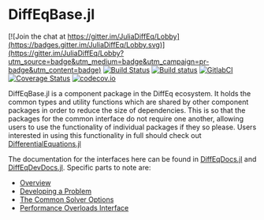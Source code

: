 # DiffEqBase.jl

[![Join the chat at https://gitter.im/JuliaDiffEq/Lobby](https://badges.gitter.im/JuliaDiffEq/Lobby.svg)](https://gitter.im/JuliaDiffEq/Lobby?utm_source=badge&utm_medium=badge&utm_campaign=pr-badge&utm_content=badge)
[![Build Status](https://travis-ci.org/JuliaDiffEq/DiffEqBase.jl.svg?branch=master)](https://travis-ci.org/JuliaDiffEq/DiffEqBase.jl)
[![Build status](https://ci.appveyor.com/api/projects/status/f480ahs29c85m6ne?svg=true)](https://ci.appveyor.com/project/ChrisRackauckas/diffeqbase-jl-3yke2)
[![GitlabCI](https://gitlab.com/juliadiffeq/DiffEqBase-jl/badges/master/pipeline.svg)](https://gitlab.com/juliadiffeq/DiffEqBase-jl/pipelines)
[![Coverage Status](https://coveralls.io/repos/github/JuliaDiffEq/DiffEqBase.jl/badge.svg)](https://coveralls.io/github/JuliaDiffEq/DiffEqBase.jl)
[![codecov.io](http://codecov.io/github/ChrisRackauckas/DiffEqBase.jl/coverage.svg?branch=master)](http://codecov.io/github/ChrisRackauckas/DiffEqBase.jl?branch=master)

DiffEqBase.jl is a component package in the DiffEq ecosystem. It holds the
common types and utility functions which are shared by other component packages
in order to reduce the size of dependencies. This is so that the packages for the common interface do not require one another, allowing users to use the functionality of individual packages if they so please. Users interested in using this
functionality in full should check out [DifferentialEquations.jl](https://github.com/JuliaDiffEq/DifferentialEquations.jl)

The documentation for the interfaces here can be found in [DiffEqDocs.jl](https://juliadiffeq.github.io/DiffEqDocs.jl/dev/) and [DiffEqDevDocs.jl](https://juliadiffeq.github.io/DiffEqDevDocs.jl/dev/). Specific parts to note are:

- [Overview](https://juliadiffeq.github.io/DiffEqDevDocs.jl/dev/contributing/ecosystem_overview/index.html)
- [Developing a Problem](https://juliadiffeq.github.io/DiffEqDevDocs.jl/dev/contributing/defining_problems/index.html)
- [The Common Solver Options](https://juliadiffeq.github.io/DiffEqDocs.jl/dev/basics/common_solver_opts/index.html)
- [Performance Overloads Interface](https://juliadiffeq.github.io/DiffEqDocs.jl/dev/features/performance_overloads/index.html)
